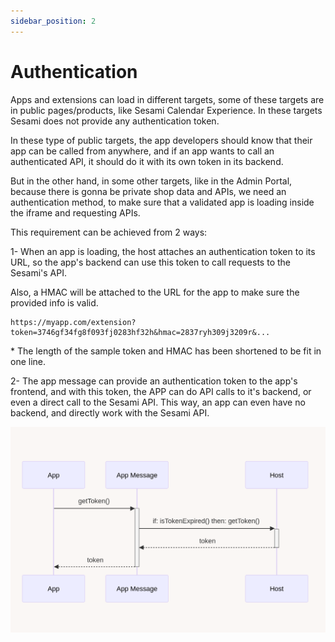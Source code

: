 ```yaml
---
sidebar_position: 2
---
```


# Authentication
Apps and extensions can load in different targets, some of these targets are in public pages/products, like Sesami Calendar Experience. In these targets Sesami does not provide any authentication token.

In these type of public targets, the app developers should know that their app can be called from anywhere, and if an app wants to call an authenticated API, it should do it with its own token in its backend.

But in the other hand, in some other targets, like in the Admin Portal, because there is gonna be private shop data and APIs, we need an authentication method, to make sure that a validated app is loading inside the iframe and requesting APIs.

This requirement can be achieved from 2 ways:

1- When an app is loading, the host attaches an authentication token to its URL, so the app's backend can use this token to call requests to the Sesami's API.

Also, a HMAC will be attached to the URL for the app to make sure the provided info is valid.

```markup
https://myapp.com/extension?token=3746gf34fg8f093fj0283hf32h&hmac=2837ryh309j3209r&...
```
<p class="sesami-description">* The length of the sample token and HMAC has been shortened to be fit in one line.</p>

2- The app message can provide an authentication token to the app's frontend, and with this token, the APP can do API calls to it's backend, or even a direct call to the Sesami API.
This way, an app can even have no backend, and directly work with the Sesami API.

![Authentication](/img/app-authentication.png)
